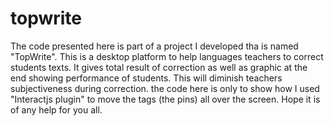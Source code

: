 # topwrite
The code presented here is part of a project I developed tha is named "TopWrite". This is a desktop platform to help languages teachers to correct students texts.
It gives total result of correction as well as graphic at the end showing performance of students. This will diminish teachers subjectiveness during correction.
the code here is only to show how I used "Interactjs plugin" to move the tags (the pins) all over the screen.
Hope it is of any help for you all.
